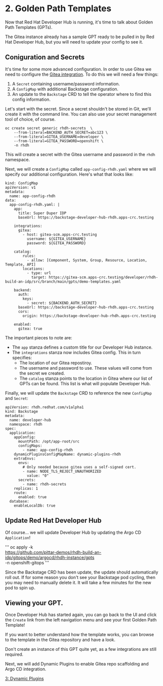 # 2. Golden Path Templates

Now that Red Hat Developer Hub is running, it's time to talk about Golden Path Templates (GPTs).

The Gitea instance already has a sample GPT ready to be pulled in by Red Hat Developer Hub, but you will need to update your config to see it.

## Coniguration and Secrets

It's time for some more advanced configuration.  In order to use Gitea we need to configure the [Gitea integration](https://backstage.io/docs/integrations/gitea/locations).  To do this we will need a few things:

1. A `Secret` containing username/password information.
2. A `ConfigMap` with additional Backstage configuration.
3. An update to the `Backstage` CRD to tell the operator where to find this config information.

Let's start with the secret.  Since a secret shouldn't be stored in Git, we'll create it with the command line.  You can also use your secret management tool of choice, of course.

```
oc create secret generic rhdh-secrets  \
    --from-literal=BACKEND_AUTH_SECRET=abc123 \
    --from-literal=GITEA_USERNAME=developer \
    --from-literal=GITEA_PASSWORD=openshift \
    -n rhdh
```

This will create a secret with the Gitea username and password in the `rhdh` namespace.

Next, we will create a `ConfigMap` called `app-config-rhdh.yaml` where we will specify our additional configuration.  Here's what that looks like:

```
kind: ConfigMap
apiVersion: v1
metadata:
  name: app-config-rhdh
data:
  app-config-rhdh.yaml: |
    app:
      title: Super Duper IDP
      baseUrl: https://backstage-developer-hub-rhdh.apps-crc.testing

    integrations:
      gitea:
        - host: gitea-scm.apps-crc.testing
          username: ${GITEA_USERNAME}
          password: ${GITEA_PASSWORD}

    catalog:
        rules:
          - allow: [Component, System, Group, Resource, Location, Template, API]
        locations:
          - type: url
            target: https://gitea-scm.apps-crc.testing/developer/rhdh-build-an-idp/src/branch/main/gpts/demo-templates.yaml
            
    backend:
      auth:
        keys:
          - secret: ${BACKEND_AUTH_SECRET}
      baseUrl: https://backstage-developer-hub-rhdh.apps-crc.testing
      cors:
        origin: https://backstage-developer-hub-rhdh.apps-crc.testing

    enabled:
      gitea: true
```

The important pieces to note are:

* The `app` stanza defines a custom title for our Developer Hub instance.
* The `integrations` stanza now includes Gitea config.  This in turn specifies:
    * The location of our Gitea repostiroy.
    * The username and password to use.  These values will come from the secret we created.
    * The `catalog` stanza points to the location in Gitea where our list of GPTs can be found.  This list is what will populate Developer Hub.

Finally, we will update the `Backstage` CRD to reference the new `ConfigMap` and `Secret`:

```
apiVersion: rhdh.redhat.com/v1alpha1
kind: Backstage
metadata:
  name: developer-hub
  namespace: rhdh
spec:
  application:
    appConfig:
      mountPath: /opt/app-root/src
      configMaps:
        - name: app-config-rhdh
    dynamicPluginsConfigMapName: dynamic-plugins-rhdh
    extraEnvs:
      envs:
        # Only needed because gitea uses a self-signed cert.
        - name: NODE_TLS_REJECT_UNAUTHORIZED
          value: "0"
      secrets:
        - name: rhdh-secrets
    replicas: 1
    route:
      enabled: true
  database:
    enableLocalDb: true
```

## Update Red Hat Developer Hub

Of course... we will update Developer Hub by updating the Argo CD `Application`!

'''
oc apply -k \
    https://github.com/pittar-demos/rhdh-build-an-idp/gitops/demo/argocd/rhdh-instance/gpts \
    -n openshift-gitops
'''

Since the Backstage CRD has been update, the update should automatically roll out.  If for some reason you don't see your Backstage pod cycling, then you may need to manually delete it.  It will take a few minutes for the new pod to spin up.

## Viewing your GPT.

Once Developer Hub has started again, you can go back to the UI and click the `Create` link from the left navigation menu and see your first Golden Path Template!

If you want to better understand how the template works, you can browse to the template in the Gitea repository and have a look.

Don't create an instance of this GPT quite yet, as a few integrations are still required.

Next, we will add Dynamic Plugins to enable Gitea repo scaffolding and Argo CD integration.

[3: Dynamic Plugins](03-dynamic-plugins.md)